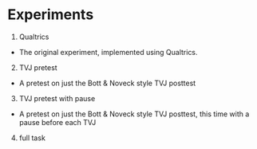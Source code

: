 # Experiments 

1. Qualtrics
  - The original experiment, implemented using Qualtrics.
2. TVJ pretest
  - A pretest on just the Bott & Noveck style TVJ posttest
3. TVJ pretest with pause
  - A pretest on just the Bott & Noveck style TVJ posttest, this time with a pause before each TVJ
4. full task

